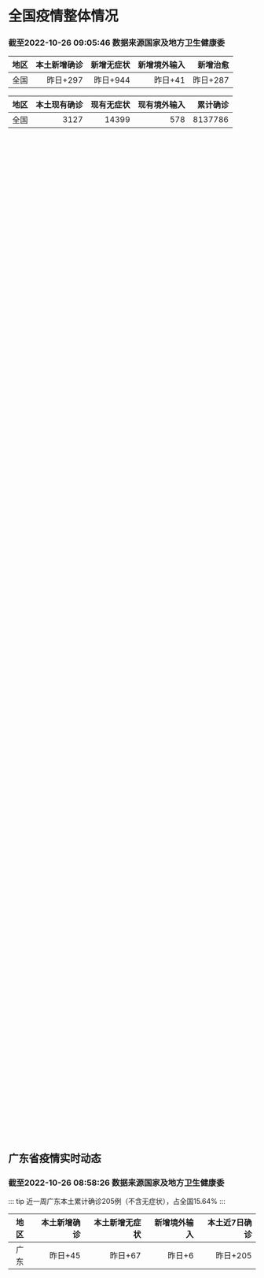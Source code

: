 
# 全国疫情整体情况
### 截至2022-10-26 09:05:46 数据来源国家及地方卫生健康委

|地区|本土新增确诊|新增无症状|新增境外输入|新增治愈|
|:--:|---:|---:|---:|---:|
|全国|昨日+297|昨日+944|昨日+41|昨日+287|

|地区|本土现有确诊|现有无症状|现有境外输入|累计确诊|
|:--:|---:|---:|---:|---:|
|全国|3127|14399|578|8137786|

<ChinaMap :dataList="dataList" :title="title"/>

<div id="chinaDayModify" style="width:100%;height:500px;margin-bottom:10px;"></div>
<div id="chinaAddHistoryData" style="width:100%;height:500px;margin-bottom:10px;"></div>
<div id="chinaNowHistoryData" style="width:100%;height:500px;margin-bottom:10px;"></div>
<div id="chinaTotalHistoryData" style="width:100%;height:500px;margin-bottom:10px;"></div>


## 广东省疫情实时动态
### 截至2022-10-26 08:58:26 数据来源国家及地方卫生健康委

::: tip 近一周广东本土累计确诊205例（不含无症状），占全国15.64%
:::

|地区|本土新增确诊|本土新增无症状|新增境外输入|本土近7日确诊|
|:--:|---:|---:|---:|---:|
|广东|昨日+45|昨日+67|昨日+6|昨日+205|

<div id="guangdongModify" style="width:100%;height:500px;margin-bottom:10px;"></div>
<div id="guangdongTotalHistory" style="width:100%;height:500px;margin-bottom:10px;"></div>
<div id="guangzhouModifyHistory" style="width:100%;height:500px;margin-bottom:10px;"></div>


<script>
import * as echarts from 'echarts'
export default {
  data(){
    return {
      title: '新增本土确诊',
      dataList: [{name: '台湾', value: 0, addList: []},{name: '香港', value: 0, addList: []},{name: '湖北', value: 0, addList: []},{name: '上海', value: 1, addList: [{name: '闵行', num: 1},]},{name: '吉林', value: 0, addList: []},{name: '广东', value: 45, addList: [{name: '广州', num: 27},{name: '江门', num: 10},{name: '佛山', num: 4},{name: '深圳', num: 2},{name: '惠州', num: 1},]},{name: '海南', value: 0, addList: []},{name: '四川', value: 1, addList: [{name: '德阳', num: 1},]},{name: '福建', value: 13, addList: [{name: '南平', num: 6},{name: '莆田', num: 4},{name: '泉州', num: 2},{name: '平潭综合实验区', num: 1},]},{name: '北京', value: 19, addList: [{name: '朝阳', num: 11},{name: '未公布来源', num: 4},{name: '通州', num: 4},]},{name: '内蒙古', value: 35, addList: [{name: '呼和浩特', num: 9},{name: '赤峰', num: 9},{name: '鄂尔多斯', num: 8},{name: '包头', num: 5},{name: '锡林郭勒', num: 3},]},{name: '陕西', value: 12, addList: [{name: '西安', num: 6},{name: '汉中', num: 5},{name: '咸阳', num: 1},]},{name: '浙江', value: 1, addList: [{name: '宁波', num: 1},]},{name: '河南', value: 3, addList: [{name: '郑州', num: 3},]},{name: '黑龙江', value: 0, addList: []},{name: '山东', value: 1, addList: [{name: '枣庄', num: 1},]},{name: '云南', value: 4, addList: [{name: '德宏州', num: 2},{name: '昆明', num: 2},]},{name: '江苏', value: 2, addList: [{name: '南京', num: 1},{name: '徐州', num: 1},]},{name: '天津', value: 4, addList: [{name: '西青区', num: 4},]},{name: '广西', value: 0, addList: []},{name: '河北', value: 0, addList: []},{name: '辽宁', value: 0, addList: []},{name: '新疆', value: 9, addList: [{name: '乌鲁木齐', num: 6},{name: '伊犁哈萨克自治州', num: 3},]},{name: '湖南', value: 8, addList: [{name: '怀化', num: 5},{name: '邵阳', num: 2},{name: '衡阳', num: 1},]},{name: '安徽', value: 3, addList: [{name: '合肥', num: 3},]},{name: '江西', value: 0, addList: []},{name: '西藏', value: 1, addList: [{name: '拉萨', num: 1},]},{name: '甘肃', value: 0, addList: []},{name: '重庆', value: 7, addList: [{name: '永川区', num: 6},{name: '巴南区', num: 1},]},{name: '山西', value: 126, addList: [{name: '大同', num: 116},{name: '运城', num: 5},{name: '太原', num: 2},{name: '朔州', num: 1},{name: '晋中', num: 1},]},{name: '贵州', value: 0, addList: []},{name: '澳门', value: 0, addList: []},{name: '青海', value: 2, addList: [{name: '海东', num: 1},{name: '海北州', num: 1},]},{name: '宁夏', value: 0, addList: []},{name: '南海诸岛', value: 0, addList: []}]
    }
  },
  mounted () {
    this.chartChDay = echarts.init(document.getElementById("chinaDayModify"), "dark")
,this.chartChAdd = echarts.init(document.getElementById("chinaAddHistoryData"), "dark")
,this.chartChNow = echarts.init(document.getElementById("chinaNowHistoryData"), "dark")
,this.chartChTotal = echarts.init(document.getElementById("chinaTotalHistoryData"), "dark")
,this.chartGdMod = echarts.init(document.getElementById("guangdongModify"), "dark")
,this.chartGdTotal = echarts.init(document.getElementById("guangdongTotalHistory"), "dark")
,this.chartGzMod = echarts.init(document.getElementById("guangzhouModifyHistory"), "dark")


    const option_gd_mod = {
      title: {
        text: '广东疫情新增趋势（人）'
      },
      tooltip: {
        trigger: 'axis'
      },
      legend: {
        data: ['本土新增确诊', '本土新增无症状', '新增境外输入']
      },
      grid: {
        left: '3%',
        right: '4%',
        bottom: '3%',
        containLabel: true
      },
      toolbox: {
        feature: {
          saveAsImage: {}
        }
      },
      xAxis: {
        type: 'category',
        boundaryGap: false,
        data: ["08.28","08.29","08.30","08.31","09.01","09.02","09.03","09.04","09.05","09.06","09.07","09.08","09.09","09.10","09.11","09.12","09.13","09.14","09.15","09.16","09.17","09.18","09.19","09.20","09.21","09.22","09.23","09.24","09.25","09.26","09.27","09.28","09.29","09.30","10.01","10.02","10.03","10.04","10.05","10.06","10.07","10.08","10.09","10.10","10.11","10.12","10.13","10.14","10.15","10.16","10.17","10.18","10.19","10.20","10.21","10.22","10.23","10.24","10.25",]
      },
      yAxis: {
        type: 'value'
      },
      series: [
        {
          name: '本土新增确诊',
          type: 'line',
          stack: 'Total',
          smooth: true,
          data: [10,24,25,40,55,65,79,63,43,42,27,36,26,15,17,7,6,5,5,3,2,1,0,3,1,2,5,6,7,12,4,18,16,22,17,19,27,34,37,41,47,34,31,38,43,36,53,60,35,23,36,50,26,27,19,32,23,33,45,]
        },
        {
          name: '本土新增无症状',
          type: 'line',
          stack: 'Total',
          smooth: true,
          data: [3,12,21,34,41,40,24,26,17,18,12,28,6,10,11,4,3,4,1,1,1,2,1,2,2,4,0,0,5,5,2,5,15,21,10,24,16,24,27,34,27,21,24,25,11,17,21,29,29,38,61,48,58,62,74,59,70,62,67,]
        },
        {
          name: '新增境外输入',
          type: 'line',
          stack: 'Total',
          smooth: true,
          data: [12,11,10,13,16,17,18,16,16,19,6,16,23,19,21,12,11,8,10,15,7,11,15,12,13,14,15,12,19,14,15,21,15,11,29,11,19,18,19,27,10,14,27,27,14,17,15,24,18,18,11,12,14,25,17,9,19,12,6,]
        }
      ]
    };

    const option_gd_total = {
      title: {
        text: '广东疫情概览（人）'
      },
      tooltip: {
        trigger: 'axis'
      },
      legend: {
        data: ['累计确诊', '累计治愈']
      },
      grid: {
        left: '3%',
        right: '4%',
        bottom: '3%',
        containLabel: true
      },
      toolbox: {
        feature: {
          saveAsImage: {}
        }
      },
      xAxis: {
        type: 'category',
        boundaryGap: false,
        data: ["08.28","08.29","08.30","08.31","09.01","09.02","09.03","09.04","09.05","09.06","09.07","09.08","09.09","09.10","09.11","09.12","09.13","09.14","09.15","09.16","09.17","09.18","09.19","09.20","09.21","09.22","09.23","09.24","09.25","09.26","09.27","09.28","09.29","09.30","10.01","10.02","10.03","10.04","10.05","10.06","10.07","10.08","10.09","10.10","10.11","10.12","10.13","10.14","10.15","10.16","10.17","10.18","10.19","10.20","10.21","10.22","10.23","10.24","10.25",]
      },
      yAxis: {
        type: 'value'
      },
      series: [
        {
          name: '累计确诊',
          type: 'line',
          stack: 'Total',
          smooth: true,
          data: [8898,8933,8968,9021,9092,9174,9271,9350,9413,9474,9507,9559,9608,9642,9680,9699,9716,9729,9744,9762,9771,9783,9798,9813,9827,9843,9863,9881,9905,9931,9950,9991,10022,10055,10101,10131,10177,10229,10285,10353,10410,10458,10516,10581,10638,10691,10759,10843,10896,10947,10994,11056,11106,11138,11174,11215,11257,11302,11353,]
        },
        {
          name: '累计治愈',
          type: 'line',
          stack: 'Total',
          smooth: true,
          data: [8529,8561,8591,8620,8641,8671,8708,8725,8744,8775,8804,8831,8855,8888,8923,8959,9011,9075,9140,9140,9140,9140,9140,9140,9140,9529,9529,9529,9529,9529,9529,9529,9529,9529,9529,9529,9529,9529,9529,9877,9877,9877,9972,10007,10048,10091,10127,10127,10127,10178,10239,10298,10298,10298,10298,10298,10298,10298,10298,]
        }
      ]
    };

    const option_gz_mod = {
      title: {
        text: '广州疫情新增趋势（人）'
      },
      tooltip: {
        trigger: 'axis'
      },
      legend: {
        data: ['本土新增确诊', '本土新增无症状']
      },
      grid: {
        left: '3%',
        right: '4%',
        bottom: '3%',
        containLabel: true
      },
      toolbox: {
        feature: {
          saveAsImage: {}
        }
      },
      xAxis: {
        type: 'category',
        boundaryGap: false,
        data: ["0828","0829","0830","0831","0901","0902","0903","0904","0905","0906","0907","0908","0909","0910","0911","0912","0913","0914","0915","0916","0917","0918","0919","0920","0921","0922","0923","0924","0925","0926","0927","0928","0929","0930","1001","1002","1003","1004","1005","1006","1007","1008","1009","1010","1011","1012","1013","1014","1015","1016","1017","1018","1019","1020","1021","1022","1023","1024","1025",]
      },
      yAxis: {
        type: 'value'
      },
      series: [
        {
          name: '本土新增确诊',
          type: 'line',
          stack: 'Total',
          smooth: true,
          data: [1,0,5,5,3,7,4,8,5,6,3,2,0,0,0,0,0,0,0,0,1,0,0,0,0,1,4,5,2,2,0,1,1,2,0,5,10,12,14,21,17,18,5,13,6,10,25,23,20,3,16,22,6,10,12,18,16,22,27,]
        },
        {
          name: '本土新增无症状',
          type: 'line',
          stack: 'Total',
          smooth: true,
          data: [1,0,0,4,2,3,0,1,3,1,1,0,0,0,0,0,0,0,0,1,0,1,0,1,2,4,0,0,0,1,1,0,2,0,0,3,7,5,13,8,12,9,15,1,2,7,3,8,16,27,43,31,44,46,46,39,53,43,46,]
        }
      ]
    };

    const option_ch_day  = {
      series: [
        {
          type: 'treemap',
          data: [
            {
              name: '本土新增确诊昨日+297',
              value: 297,
            },
            {
              name: '新增无症状昨日+944',
              value: 944,
            },
            {
              name: '新增境外输入昨日+41',
              value: 41,
            },
            {
              name: '新增治愈昨日+287',
              value: 287,
            },
          ]
        }
      ]
    };

    const option_ch_add = {
      title: {
        text: '新增疫情整体走势'
      },
      tooltip: {
        trigger: 'axis'
      },
      legend: {
        data: ['本土确诊', '无症状感染', '新增境外输入']
      },
      grid: {
        left: '3%',
        right: '4%',
        bottom: '3%',
        containLabel: true
      },
      toolbox: {
        feature: {
          saveAsImage: {}
        }
      },
      xAxis: {
        type: 'category',
        boundaryGap: false,
        data: ["08.26","08.27","08.28","08.29","08.30","08.31","09.01","09.02","09.03","09.04","09.05","09.06","09.07","09.08","09.09","09.10","09.11","09.12","09.13","09.14","09.15","09.16","09.17","09.18","09.19","09.20","09.21","09.22","09.23","09.24","09.25","09.26","09.27","09.28","09.29","09.30","10.01","10.02","10.03","10.04","10.05","10.06","10.07","10.08","10.09","10.10","10.11","10.12","10.13","10.14","10.15","10.16","10.17","10.18","10.19","10.20","10.21","10.22","10.23","10.24","10.25",]
      },
      yAxis: {
        type: 'value'
      },
      series: [
        {
          name: '本土确诊',
          type: 'line',
          stack: 'Total',
          smooth: true,
          data: [250,259,301,349,349,307,318,440,314,303,264,323,241,259,239,179,164,188,196,126,102,76,106,92,104,123,114,121,129,159,235,173,119,106,97,106,116,189,250,223,183,216,447,441,373,427,374,322,249,291,174,182,208,204,164,158,159,155,173,205,297,]
        },
        {
          name: '无症状感染',
          type: 'line',
          stack: 'Total',
          smooth: true,
          data: [1106,1035,1255,1368,1326,1596,1567,1379,1359,1249,1235,1247,1093,1033,994,959,785,727,762,823,746,505,930,715,525,485,512,627,624,601,597,636,625,526,625,549,432,466,626,747,1005,1267,1301,1307,1566,1662,1386,1154,1010,900,668,534,587,630,643,638,658,683,751,875,944,]
        },
        {
          name: '新增境外输入',
          type: 'line',
          stack: 'Total',
          smooth: true,
          data: [50,48,51,33,43,61,55,62,70,46,46,57,39,42,51,55,62,54,41,41,59,64,48,55,48,43,51,54,59,58,60,72,75,64,59,66,63,51,57,50,46,72,54,62,61,64,43,50,64,70,70,63,42,43,47,56,56,52,48,41,41,]
        }
      ]
    };

    const option_ch_now = {
      title: {
        text: '现有疫情整体走势'
      },
      tooltip: {
        trigger: 'axis'
      },
      legend: {
        data: ['本土确诊', '无症状感染', '新增境外输入']
      },
      grid: {
        left: '3%',
        right: '4%',
        bottom: '3%',
        containLabel: true
      },
      toolbox: {
        feature: {
          saveAsImage: {}
        }
      },
      xAxis: {
        type: 'category',
        boundaryGap: false,
        data: ["08.26","08.27","08.28","08.29","08.30","08.31","09.01","09.02","09.03","09.04","09.05","09.06","09.07","09.08","09.09","09.10","09.11","09.12","09.13","09.14","09.15","09.16","09.17","09.18","09.19","09.20","09.21","09.22","09.23","09.24","09.25","09.26","09.27","09.28","09.29","09.30","10.01","10.02","10.03","10.04","10.05","10.06","10.07","10.08","10.09","10.10","10.11","10.12","10.13","10.14","10.15","10.16","10.17","10.18","10.19","10.20","10.21","10.22","10.23","10.24","10.25",]
      },
      yAxis: {
        type: 'value'
      },
      series: [
        {
          name: '本土确诊',
          type: 'line',
          stack: 'Total',
          smooth: true,
          data: [6660,6364,6101,5973,5834,5779,5658,5756,5636,5668,5670,5709,5713,5666,5575,5403,5083,4851,4714,4334,3681,3502,3293,3070,2881,2726,2606,2494,2477,2395,2404,2381,2378,2365,2359,2301,2314,2306,2341,2261,2263,2329,2666,2977,3240,3460,3637,3779,3824,3906,3854,3808,3777,3677,3595,3529,3362,3245,3179,3062,3127,]
        },
        {
          name: '无症状感染',
          type: 'line',
          stack: 'Total',
          smooth: true,
          data: [597,568,547,510,501,519,530,551,562,559,557,571,548,560,560,567,568,566,563,550,565,586,572,576,577,571,577,564,563,552,558,585,613,632,610,608,631,623,629,615,620,628,633,641,646,644,623,618,632,657,650,655,636,635,623,624,624,629,605,592,578,]
        },
        {
          name: '新增境外输入',
          type: 'line',
          stack: 'Total',
          smooth: true,
          data: [21618,21301,21326,21729,22052,22906,23471,23260,23287,23491,23860,24163,24009,23400,22660,22555,21919,21298,20832,20206,18729,18148,17756,17213,16241,14762,14010,13518,11627,11277,10573,10414,10373,10105,9829,9770,9618,8814,8449,8109,8069,8744,9419,10193,11206,11944,12805,13455,13998,14442,14606,14679,14750,14715,14774,14658,14360,14193,14094,14026,14399,]
        }
      ]
    };

    const option_ch_total = {
      title: {
        text: '累计疫情整体走势'
      },
      tooltip: {
        trigger: 'axis'
      },
      legend: {
        data: ['确诊(含港澳台)', '死亡(含港澳台)']
      },
      grid: {
        left: '3%',
        right: '4%',
        bottom: '3%',
        containLabel: true
      },
      toolbox: {
        feature: {
          saveAsImage: {}
        }
      },
      xAxis: {
        type: 'category',
        boundaryGap: false,
        data: ["08.26","08.27","08.28","08.29","08.30","08.31","09.01","09.02","09.03","09.04","09.05","09.06","09.07","09.08","09.09","09.10","09.11","09.12","09.13","09.14","09.15","09.16","09.17","09.18","09.19","09.20","09.21","09.22","09.23","09.24","09.25","09.26","09.27","09.28","09.29","09.30","10.01","10.02","10.03","10.04","10.05","10.06","10.07","10.08","10.09","10.10","10.11","10.12","10.13","10.14","10.15","10.16","10.17","10.18","10.19","10.20","10.21","10.22","10.23","10.24","10.25",]
      },
      yAxis: {
        type: 'value'
      },
      series: [
        {
          name: '确诊(含港澳台)',
          type: 'line',
          stack: 'Total',
          smooth: true,
          data: [5790726,5817871,5846327,5868458,5901615,5938060,5974028,6009747,6044288,6080405,6106096,6144277,6187141,6223835,6259551,6296680,6330038,6356783,6404975,6455788,6502479,6545234,6585920,6626392,6655661,6701113,6748819,6792066,6833790,6872895,6912675,6942179,6988610,7037863,7083359,7127469,7171159,7215114,7249310,7299603,7355347,7402656,7454504,7499946,7499946,7578751,7621171,7621171,7621171,7778306,7822739,7865269,7895059,7895059,7895059,8026778,8064765,8101522,8137786,8137786,8137786,]
        },
        {
          name: '死亡(含港澳台)',
          type: 'line',
          stack: 'Total',
          smooth: true,
          data: [24655,24699,24740,24766,24806,24836,24883,24927,24976,25019,25058,25088,25130,25171,25237,25275,25315,25354,25381,25428,25491,25553,25603,25671,25712,25744,25792,25868,26074,26132,26176,26244,26278,26330,26388,26446,26500,26568,26609,21422,26706,26769,26823,26823,26823,26823,26823,26823,26823,26823,26823,26823,26823,26823,26823,26823,26823,26823,26823,26823,26823,]
        }
      ]
    };

    this.chartGdMod.setOption(option_gd_mod);
    this.chartGdTotal.setOption(option_gd_total);
    this.chartGzMod.setOption(option_gz_mod);
    this.chartChDay.setOption(option_ch_day);
    this.chartChAdd.setOption(option_ch_add);
    this.chartChNow.setOption(option_ch_now);
    this.chartChTotal.setOption(option_ch_total);

    window.onresize = () => {
      this.chartGdMod.resize()
      this.chartGdTotal.resize()
      this.chartGzMod.resize()
      this.chartChDay.resize()
      this.chartChAdd.resize()
      this.chartChNow.resize()
      this.chartChTotal.resize()
    }
  }
}
</script>

## 广东省各地区疫情情况

::: danger 194个中高风险地区
:::

|地区|本土新增确诊|本土新增无症状|本土近7日确诊|中高风险地区|
|:--:|---:|---:|---:|---:|
|阳江|+1|0|+1|+3|
|广州|+27|+46|+111|+112|
|江门|+10|+1|+10|+15|
|佛山|+4|+6|+24|+4|
|深圳|+2|+3|+42|+33|
|惠州|+1|+1|+2|+2|
|梅州|0|+7|+3|+7|
|揭阳|0|+3|+1|+8|
|肇庆|0|0|+4|0|
|中山|0|0|+4|+10|
|清远|0|0|+2|0|
|东莞|0|0|+1|0|
|汕尾|0|0|0|0|
|汕头|0|0|0|0|
|茂名|0|0|0|0|
|珠海|0|0|0|0|
|潮州|0|0|0|0|
|湛江|0|0|0|0|
|河源|0|0|0|0|
|云浮|0|0|0|0|
|韶关|0|0|0|0|


## 广东疫情热点动态

  
### 10-26 09:54
::: tip 阳江市江城区25日报告1例新冠肺炎确诊病例，轨迹详情公布
文/羊城晚报全媒体记者 戴灵敏据阳江市卫健局消息，10月25日，阳江市江城区报告1例新冠肺炎确诊病例，在阳江市人民医院发热门诊主动就诊发现。确诊病例：韩某，男，居住地：江城区岗列街道江朗大道盛源锦绣花...

信息来源：羊城派

[阅读全文](https://h5.baike.qq.com/mobile/landing.html?docid=20221026A01LXR00&isNews=1&adtag=wxjk.yqssc.yqdt)
:::

### 10-26 08:56
::: tip 广东新增本土确诊病例45例 新增本土无症状感染者67例
中新网10月26日电 据广东卫健委网站消息，10月25日0-24时，全省新增本土确诊病例45例(广州27例，深圳2例，佛山4例，惠州1例，江门10例，阳江1例)；新增本土无症状感染者67例(广州46例...

信息来源：中国新闻网

[阅读全文](https://h5.baike.qq.com/mobile/landing.html?docid=20221026A0152C00&isNews=1&adtag=wxjk.yqssc.yqdt)
:::

### 10-26 08:50
::: tip 深圳市南山区调整风险区域
​深圳市南山区新型冠状病毒肺炎疫情
防控指挥部办公室通告
（第 217 号）
按照国务院应对新型冠状病毒肺炎疫情联防联控机制综合组《新型冠状病毒肺炎疫情防控方案（第九版）》相关规定，经专家组研判，自2...

北京日报

[阅读全文](https://view.inews.qq.com/a/20221026A013X100?uid=101705948131&chlid=_qqnews_custom_search_pictext#)
:::

### 10-26 08:43
::: tip 广东昨日新增本土确诊病例45例 新增本土无症状感染者67例
【广东昨日新增本土确诊病例45例 新增本土无症状感染者67例】财联社10月26日电，25日0-24时，广东全省新增本土确诊病例45例（广州27例，深圳2例，佛山4例，惠州1例，江门10例，阳江1例）；...

信息来源：财联社

[阅读全文](https://h5.baike.qq.com/mobile/landing.html?docid=20221026A012R400&isNews=1&adtag=wxjk.yqssc.yqdt)
:::

### 10-26 08:42
::: tip 广东昨日新增本土确诊病例45例，新增本土无症状感染者67例
10月25日0-24时，全省新增本土确诊病例45例（广州27例，深圳2例，佛山4例，惠州1例，江门10例，阳江1例）；新增本土无症状感染者67例（广州46例，深圳3例，佛山6例，梅州7例，惠州1例，江...

信息来源：成都商报红星新闻

[阅读全文](https://h5.baike.qq.com/mobile/landing.html?docid=20221026A012DV00&isNews=1&adtag=wxjk.yqssc.yqdt)
:::

### 10-26 08:41
::: tip 深圳10月25日新增5例新冠阳性病例
深圳卫健委通报，10月25日0-24时，深圳新增5例阳性病例。2例诊断为新冠肺炎确诊病例，3例诊断为新冠病毒无症状感染者。其中，在集中隔离观察人员中发现2例，在居家隔离医学观察人员中发现2例，在非闭环...

信息来源：界面新闻

[阅读全文](https://h5.baike.qq.com/mobile/landing.html?docid=20221026A0129L00&isNews=1&adtag=wxjk.yqssc.yqdt)
:::

### 10-26 08:39
::: tip 广东梅州丰顺昨日新增7例新冠病毒无症状感染者
10月25日，丰顺新增7例新冠病毒无症状感染者，均为高风险区筛查发现。新增病例情况如下：病例13：男，13岁，居住在丰顺县楠天酒店附近，在高风险区筛查中发现。病例14：女，49岁，居住在丰顺县汤坑镇城...

信息来源：成都商报红星新闻

[阅读全文](https://h5.baike.qq.com/mobile/landing.html?docid=20221026A011RR00&isNews=1&adtag=wxjk.yqssc.yqdt)
:::

### 10-26 07:33
::: tip 广东阳江市江城区报告1例新冠肺炎确诊病例，轨迹详情公布！
10月25日，阳江市江城区报告1例新冠肺炎确诊病例，在阳江市人民医院发热门诊主动就诊发现。确诊病例：韩某，男，居住地：江城区岗列街道江朗大道盛源锦绣花园。10月25日韩某新冠病毒核酸检测初筛阳性，同日...

信息来源：北京日报客户端

[阅读全文](https://h5.baike.qq.com/mobile/landing.html?docid=20221026A00PCQ00&isNews=1&adtag=wxjk.yqssc.yqdt)
:::

### 10-26 07:22
::: tip 广州从化开展全员核酸检测
“广州从化发布”微信公众号援引广州市从化区新型冠状病毒肺炎疫情防控指挥部办公室消息，根据最新疫情防控形势，为切实保障广大人民群众身体健康和生命安全，按照市、区疫情防控工作部署，现定于2022年10月2...

信息来源：界面新闻

[阅读全文](https://h5.baike.qq.com/mobile/landing.html?docid=20221026A00OJ100&isNews=1&adtag=wxjk.yqssc.yqdt)
:::

### 10-26 06:43
::: tip 国庆以来广州应急处置55起本土疫情 海珠疫情正处于攻坚阶段
昨日下午5时，广州市政府新闻办举行疫情防控新闻发布会，广州市卫健委、广州市海珠区、广州市疾控中心相关负责人介绍疫情防控最新情况。据通报，国庆以来广州市应急处置55起本土疫情。其中，南沙疫情结案，花都疫...

金羊网

[阅读全文](https://view.inews.qq.com/a/20221026A00IV000?uid=101705948131&chlid=_qqnews_custom_search_pictext#)
:::

